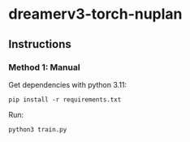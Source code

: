 # dreamerv3-torch-nuplan

## Instructions

### Method 1: Manual

Get dependencies with python 3.11:
```
pip install -r requirements.txt
```
Run:
```
python3 train.py
```